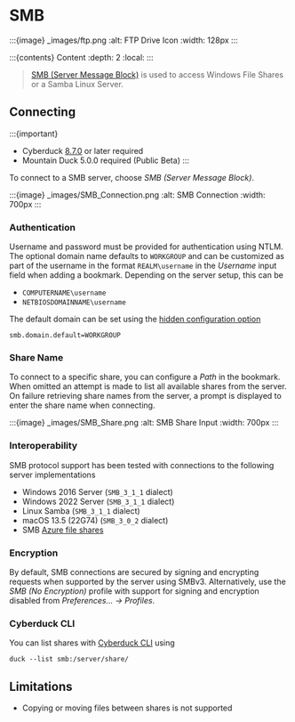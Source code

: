 SMB
====

:::{image} _images/ftp.png
:alt: FTP Drive Icon
:width: 128px
:::

:::{contents} Content
:depth: 2
:local:
:::

> [SMB (Server Message Block)](https://en.wikipedia.org/wiki/Server_Message_Block) is used to access Windows File Shares
> or a Samba Linux Server.

## Connecting

:::{important}

* Cyberduck [8.7.0](https://cyberduck.io/changelog/) or later required
* Mountain Duck 5.0.0 required (Public Beta)
  :::

To connect to a SMB server, choose _SMB (Server Message Block)_.

:::{image} _images/SMB_Connection.png
:alt: SMB Connection
:width: 700px
:::

### Authentication

Username and password must be provided for authentication using NTLM. The optional domain name defaults to `WORKGROUP`
and can be customized as part of the username in the format `REALM\username` in the _Username_ input field when adding a
bookmark. Depending on the server setup, this can be

- `COMPUTERNAME\username`
- `NETBIOSDOMAINNAME\username`

The default domain can be set using the [hidden configuration option](../tutorials/hidden_properties.md)

    smb.domain.default=WORKGROUP

### Share Name

To connect to a specific share, you can configure a _Path_ in the bookmark. When omitted an attempt is made to list all
available shares from the server. On failure retrieving share names from the server, a prompt is displayed to enter the
share name when connecting.

:::{image} _images/SMB_Share.png
:alt: SMB Share Input
:width: 700px
:::

### Interoperability

SMB protocol support has been tested with connections to the following server implementations

- Windows 2016 Server (`SMB_3_1_1` dialect)
- Windows 2022 Server (`SMB_3_1_1` dialect)
- Linux Samba (`SMB_3_1_1` dialect)
- macOS 13.5 (22G74) (`SMB_3_0_2` dialect)
- SMB [Azure file shares](https://learn.microsoft.com/en-us/azure/storage/files/files-smb-protocol)

### Encryption

By default, SMB connections are secured by signing and encrypting requests when supported by the server using SMBv3.
Alternatively, use the *SMB (No Encryption)* profile with support for signing and encryption disabled from *Preferences… → Profiles*.

### Cyberduck CLI

You can list shares with [Cyberduck CLI](https://duck.sh/) using

```
duck --list smb:/server/share/
```

## Limitations

- Copying or moving files between shares is not supported